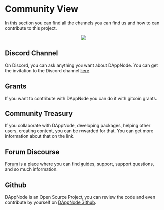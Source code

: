 # Community View

In this section you can find all the channels you can find us and how to can contribute to this project.

<p align="center">
    <img src="../../../../img/community_view.png"/>
</p>

## Discord Channel

On Discord, you can ask anything you want about DAppNode. You can get the invitation to the Discord channel [here](https://discord.gg/c28an8dA5k).

## Grants

If you want to contribute with DAppNode you can do it with gitcoin grants.

## Community Treasury

If you collaborate with DAppNode, developing packages, helping other users, creating content, you can be rewarded for that. You can get more information about that on the link.

## Forum Discourse

[Forum](https://discourse.dappnode.io/) is a place where you can find guides, support, support questions, and so much information.

## Github

DAppNode is an Open Source Project, you can review the code and even contribute by yourself on [DAppNode Github](https://github.com/dappnode).
